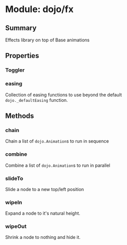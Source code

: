 # Module: dojo/fx

## Summary

Effects library on top of Base animations
## Properties

### Toggler


### easing
Collection of easing functions to use beyond the default
`dojo._defaultEasing` function.

## Methods

### chain
Chain a list of `dojo.Animation`s to run in sequence


### combine
Combine a list of `dojo.Animation`s to run in parallel


### slideTo
Slide a node to a new top/left position


### wipeIn
Expand a node to it's natural height.


### wipeOut
Shrink a node to nothing and hide it.


